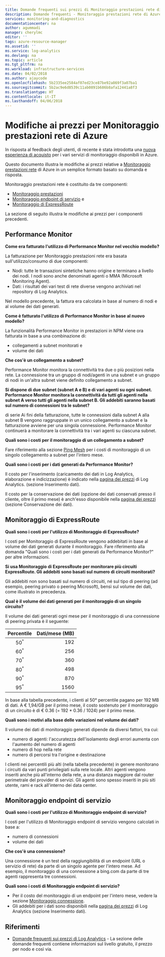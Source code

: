 ```yaml
---
title: Domande frequenti sui prezzi di Monitoraggio prestazioni rete di Azure | Microsoft Docs
description: Domande frequenti - Monitoraggio prestazioni rete di Azure
services: monitoring-and-diagnostics
documentationcenter: na
author: agummadi
manager: cherylmc
editor: ''
tags: azure-resource-manager
ms.assetid: ''
ms.service: log-analytics
ms.devlang: na
ms.topic: article
ms.tgt_pltfrm: na
ms.workload: infrastructure-services
ms.date: 04/02/2018
ms.author: ajaycode
ms.openlocfilehash: 5b2335ee2584af07ed23ce87be92a869f3a07ba1
ms.sourcegitcommit: 5b2ac9e6d8539c11ab0891b686b8afa12441a8f3
ms.translationtype: HT
ms.contentlocale: it-IT
ms.lasthandoff: 04/06/2018
---
```

# <a name="pricing-changes-for-azure-network-performance-monitor"></a>Modifiche ai prezzi per Monitoraggio prestazioni rete di Azure

In risposta al feedback degli utenti, di recente è stata introdotta una [nuova esperienza di acquisto](https://azure.microsoft.com/blog/introducing-a-new-way-to-purchase-azure-monitoring-services/) per i vari servizi di monitoraggio disponibili in Azure.

Questo documento illustra le modifiche ai prezzi relative a [Monitoraggio prestazioni rete](https://docs.microsoft.com/azure/networking/network-monitoring-overview) di Azure in un semplice formato basato su domanda e risposta.

Monitoraggio prestazioni rete è costituito da tre componenti:
* [Monitoraggio prestazioni](https://docs.microsoft.com/azure/networking/network-monitoring-overview#performance-monitor)
* [Monitoraggio endpoint di servizio](https://docs.microsoft.com/azure/networking/network-monitoring-overview#service-endpoint-monitor) e
* [Monitoraggio di ExpressRoute](https://docs.microsoft.com/azure/networking/network-monitoring-overview#expressroute-monitor)

La sezione di seguito illustra le modifiche ai prezzi per i componenti precedenti.

## <a name="performance-monitor-pm"></a>Performance Monitor

**Come era fatturato l'utilizzo di Performance Monitor nel vecchio modello?**

La fatturazione per Monitoraggio prestazioni rete era basata sull'utilizzo/consumo di due componenti:
* Nodi: tutte le transazioni sintetiche hanno origine e terminano a livello dei nodi. I nodi sono anche denominati agenti o MMA (Microsoft Monitoring Agent).
* Dati: i risultati dei vari test di rete diverse vengono archiviati nel repository di Log Analytics.

Nel modello precedente, la fattura era calcolata in base al numero di nodi e al volume dei dati generati. 

**Come è fatturato l'utilizzo di Performance Monitor in base al nuovo modello?**

La funzionalità Performance Monitor in prestazioni in NPM viene ora fatturata in base a una combinazione di: 

* collegamenti a subnet monitorati e
* volume dei dati

**Che cos'è un collegamento a subnet?**

Performance Monitor monitora la connettività tra due o più posizioni nella rete.  La connessione tra un gruppo di nodi/agenti in una subnet e un gruppo di nodi in un'altra subnet viene definito collegamento a subnet.

**Si dispone di due subnet (subnet A e B) e di vari agenti su ogni subnet.  Performance Monitor monitora la connettività da tutti gli agenti nella subnet A verso tutti gli agenti nella subnet B. Gli addebiti saranno basati sul numero di connessioni tra le subnet?**

di serie Ai fini della fatturazione, tutte le connessioni dalla subnet A alla subnet B vengono raggruppate in un unico collegamento a subnet e la fatturazione avviene per una singola connessione.  Performance Monitor continuerà a monitorare la connettività tra i vari agenti su ciascuna subnet.

**Quali sono i costi per il monitoraggio di un collegamento a subnet?**

Fare riferimento alla sezione [Ping Mesh](https://azure.microsoft.com/pricing/details/network-watcher/) per i costi di monitoraggio di un singolo collegamento a subnet per l'intero mese.

**Quali sono i costi per i dati generati da Performance Monitor?**

Il costo per l'inserimento (caricamento dei dati in Log Analytics, elaborazione e indicizzazione) è indicato nella [pagina dei prezzi](https://azure.microsoft.com/pricing/details/log-analytics/) di Log Analytics.  (sezione Inserimento dati).

Il costo per la conservazione dei dati (opzione dei dati conservati presso il cliente, oltre il primo mese) è anch'esso disponibile nella [pagina dei prezzi](https://azure.microsoft.com/pricing/details/log-analytics/)  (sezione Conservazione dei dati).


## <a name="expressroute-monitor-erm"></a>Monitoraggio di ExpressRoute

**Quali sono i costi per l'utilizzo di Monitoraggio di ExpressRoute?**

I costi per Monitoraggio di ExpressRoute vengono addebitati in base al volume dei dati generati durante il monitoraggio.   Fare riferimento alla domanda "Quali sono i costi per i dati generati da Performance Monitor?" per altre informazioni.

**Si usa Monitoraggio di ExpressRoute per monitorare più circuiti ExpressRoute. Gli addebiti sono basati sul numero di circuiti monitorati?**

Gli addebiti non sono basati sul numero di circuiti, né sul tipo di peering (ad esempio, peering privato o peering Microsoft),  bensì sul volume dei dati, come illustrato in precedenza.

**Qual è il volume dei dati generati per il monitoraggio di un singolo circuito?**

Il volume dei dati generati ogni mese per il monitoraggio di una connessione di peering privata è il seguente:

|Percentile      |Dati/mese (MB)|
| :---:          |           ---:|
|50<sup>°</sup> |            192|
|60<sup>°</sup> |            256|
|70<sup>°</sup> |            360|
|80<sup>°</sup> |            498|
|90<sup>°</sup> |            870|
|95<sup>°</sup> |           1560|


In base alla tabella precedente, i clienti al 50° percentile pagano per 192 MB di dati. A € 1,94/GB per il primo mese, il costo sostenuto per il monitoraggio di un circuito è di € 0.36 (= 192 * 0.36 / 1024) per il primo mese.

**Quali sono i motivi alla base delle variazioni nel volume dei dati?**

Il volume dei dati di monitoraggio generati dipende da diversi fattori, tra cui:
* numero di agenti: l'accuratezza dell'isolamento degli errori aumenta con l'aumento del numero di agenti
* numero di hop nella rete
* numero di percorsi tra l'origine e destinazione

I clienti nei percentili più alti (nella tabella precedente) in genere monitorano i circuiti da vari punti privilegiati sulla rete locale.  Altri agenti vengono inseriti anche più all'interno della rete, a una distanza maggiore dal router perimetrale del provider di servizi. Gli agenti sono spesso inseriti in più siti utente, rami e rack all'interno dei data center.

## <a name="service-endpoint-monitor-sepm"></a>Monitoraggio endpoint di servizio

**Quali sono i costi per l'utilizzo di Monitoraggio endpoint di servizio?**

I costi per l'utilizzo di Monitoraggio endpoint di servizio vengono calcolati in base a:
* numero di connessioni
* volume dei dati

**Che cos'è una connessione?**

Una connessione è un test della raggiungibilità di un endpoint (URL o servizio di rete) da parte di un singolo agente per l'intero mese. Ad esempio, il monitoraggio di una connessione a bing.com da parte di tre agenti rappresenta tre connessioni.

**Quali sono i costi di Monitoraggio endpoint di servizio?**

- Per il costo del monitoraggio di un endpoint per l'intero mese, vedere la sezione [Monitoraggio connessione](https://azure.microsoft.com/pricing/details/network-watcher/).
- Gli addebiti per i dati sono disponibili nella [pagina dei prezzi](https://azure.microsoft.com/pricing/details/log-analytics/) di Log Analytics  (sezione Inserimento dati).

## <a name="references"></a>Riferimenti

- [Domande frequenti sui prezzi di Log Analytics](https://azure.microsoft.com/pricing/details/log-analytics/) - La sezione delle domande frequenti contiene informazioni sul livello gratuito, il prezzo per nodo e così via.

